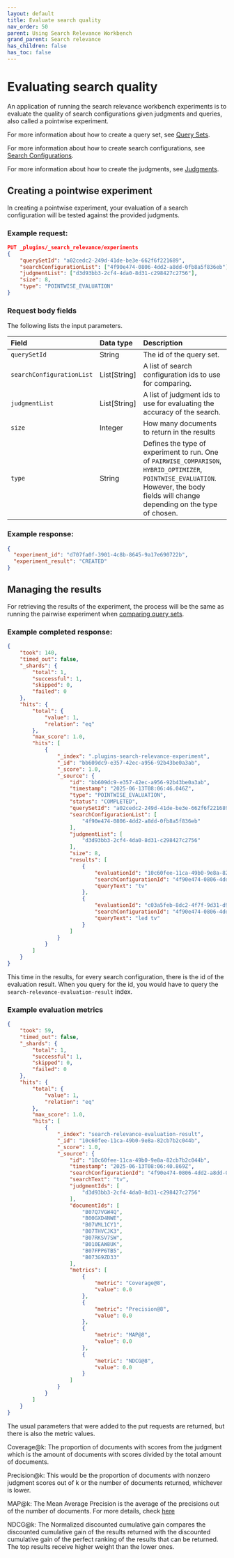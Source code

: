 ```yaml
---
layout: default
title: Evaluate search quality
nav_order: 50
parent: Using Search Relevance Workbench
grand_parent: Search relevance
has_children: false
has_toc: false
---
```


# Evaluating search quality

An application of running the search relevance workbench experiments is to evaluate the quality of search configurations given judgments and queries, also called a pointwise experiment.

For more information about how to create a query set, see [Query Sets]({{site.url}}{{site.baseurl}}/search-plugins/search-relevance/query-sets/).

For more information about how to create search configurations, see [Search Configurations]({{site.url}}{{site.baseurl}}/search-plugins/search-relevance/search-configurations/).

For more information about how to create the judgments, see [Judgments]({{site.url}}{{site.baseurl}}/search-plugins/search-relevance/judgments/).

## Creating a pointwise experiment

In creating a pointwise experiment, your evaluation of a search configuration will be tested against the provided judgments.

### Example request:

```json
PUT _plugins/_search_relevance/experiments
{
   	"querySetId": "a02cedc2-249d-41de-be3e-662f6f221689",
   	"searchConfigurationList": ["4f90e474-0806-4dd2-a8dd-0fb8a5f836eb"],
    "judgmentList": ["d3d93bb3-2cf4-4da0-8d31-c298427c2756"],
   	"size": 8,
   	"type": "POINTWISE_EVALUATION"
}
```

### Request body fields

The following lists the input parameters.

Field | Data type |  Description
:---  | :--- | :---
`querySetId` | String |	The id of the query set.
`searchConfigurationList` | List[String] | A list of search configuration ids to use for comparing.
`judgmentList` | List[String] | A list of judgment ids to use for evaluating the accuracy of the search.
`size` | Integer | How many documents to return in the results
`type` | String | Defines the type of experiment to run. One of `PAIRWISE_COMPARISON`, `HYBRID_OPTIMIZER`, `POINTWISE_EVALUATION`. However, the body fields will change depending on the type of chosen.

### Example response:

```json
{
  "experiment_id": "d707fa0f-3901-4c8b-8645-9a17e690722b",
  "experiment_result": "CREATED"
}
```

## Managing the results

For retrieving the results of the experiment, the process will be the same as running the pairwise experiment when [comparing query sets]({{site.url}}{{site.baseurl}}/search-plugins/search-relevance/conpare-query-sets/).

### Example completed response:

```json
{
    "took": 140,
    "timed_out": false,
    "_shards": {
        "total": 1,
        "successful": 1,
        "skipped": 0,
        "failed": 0
    },
    "hits": {
        "total": {
            "value": 1,
            "relation": "eq"
        },
        "max_score": 1.0,
        "hits": [
            {
                "_index": ".plugins-search-relevance-experiment",
                "_id": "bb609dc9-e357-42ec-a956-92b43be0a3ab",
                "_score": 1.0,
                "_source": {
                    "id": "bb609dc9-e357-42ec-a956-92b43be0a3ab",
                    "timestamp": "2025-06-13T08:06:46.046Z",
                    "type": "POINTWISE_EVALUATION",
                    "status": "COMPLETED",
                    "querySetId": "a02cedc2-249d-41de-be3e-662f6f221689",
                    "searchConfigurationList": [
                        "4f90e474-0806-4dd2-a8dd-0fb8a5f836eb"
                    ],
                    "judgmentList": [
                        "d3d93bb3-2cf4-4da0-8d31-c298427c2756"
                    ],
                    "size": 8,
                    "results": [
                        {
                            "evaluationId": "10c60fee-11ca-49b0-9e8a-82cb7b2c044b",
                            "searchConfigurationId": "4f90e474-0806-4dd2-a8dd-0fb8a5f836eb",
                            "queryText": "tv"
                        },
                        {
                            "evaluationId": "c03a5feb-8dc2-4f7f-9d31-d99bfb392116",
                            "searchConfigurationId": "4f90e474-0806-4dd2-a8dd-0fb8a5f836eb",
                            "queryText": "led tv"
                        }
                    ]
                }
            }
        ]
    }
}
```

This time in the results, for every search configuration, there is the id of the evaluation result. When you query for the id, you would have to query the `search-relevance-evaluation-result` index.

### Example evaluation metrics

```json
{
    "took": 59,
    "timed_out": false,
    "_shards": {
        "total": 1,
        "successful": 1,
        "skipped": 0,
        "failed": 0
    },
    "hits": {
        "total": {
            "value": 1,
            "relation": "eq"
        },
        "max_score": 1.0,
        "hits": [
            {
                "_index": "search-relevance-evaluation-result",
                "_id": "10c60fee-11ca-49b0-9e8a-82cb7b2c044b",
                "_score": 1.0,
                "_source": {
                    "id": "10c60fee-11ca-49b0-9e8a-82cb7b2c044b",
                    "timestamp": "2025-06-13T08:06:40.869Z",
                    "searchConfigurationId": "4f90e474-0806-4dd2-a8dd-0fb8a5f836eb",
                    "searchText": "tv",
                    "judgmentIds": [
                        "d3d93bb3-2cf4-4da0-8d31-c298427c2756"
                    ],
                    "documentIds": [
                        "B07Q7VGW4Q",
                        "B00GXD4NWE",
                        "B07VML1CY1",
                        "B07THVCJK3",
                        "B07RKSV7SW",
                        "B010EAW8UK",
                        "B07FPP6TB5",
                        "B073G9ZD33"
                    ],
                    "metrics": [
                        {
                            "metric": "Coverage@8",
                            "value": 0.0
                        },
                        {
                            "metric": "Precision@8",
                            "value": 0.0
                        },
                        {
                            "metric": "MAP@8",
                            "value": 0.0
                        },
                        {
                            "metric": "NDCG@8",
                            "value": 0.0
                        }
                    ]
                }
            }
        ]
    }
}
```

The usual parameters that were added to the put requests are returned, but there is also the metric values.

Coverage@k: The proportion of documents with scores from the judgment which is the amount of documents with scores divided by the total amount of documents.

Precision@k: This would be the proportion of documents with nonzero judgment scores out of k or the number of documents returned, whichever is lower.

MAP@k: The Mean Average Precision is the average of the precisions out of the number of documents. For more details, check [here](https://en.wikipedia.org/wiki/Evaluation_measures_(information_retrieval)#Average_precision)

NDCG@k: The Normalized discounted cumulative gain compares the discounted cumulative gain of the results returned with the discounted cumulative gain of the perfect ranking of the results that can be returned. The top results receive higher weight than the lower ones.
